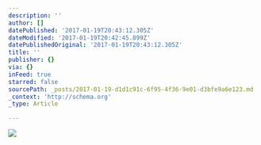 ```yaml
---
description: ''
author: []
datePublished: '2017-01-19T20:43:12.305Z'
dateModified: '2017-01-19T20:42:45.899Z'
datePublishedOriginal: '2017-01-19T20:43:12.305Z'
title: ''
publisher: {}
via: {}
inFeed: true
starred: false
sourcePath: _posts/2017-01-19-d1d1c91c-6f95-4f36-9e01-d3bfe9a6e123.md
_context: 'http://schema.org'
_type: Article

---
```

![](https://the-grid-user-content.s3-us-west-2.amazonaws.com/8a0686a7-dbcc-4c43-89c8-2872f51a5354.jpg)